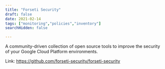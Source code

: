 ```yaml
---
title: "Forseti Security"
draft: false
date: 2021-02-14
tags: ["monitoring","policies","inventory"]
searchHidden: false

---
```


A community-driven collection of open source tools to improve the security of your Google Cloud Platform environments.

Link: https://github.com/forseti-security/forseti-security